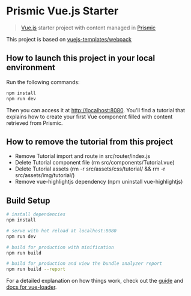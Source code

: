 # Prismic Vue.js Starter

> [Vue.js](https://vuejs.org) starter project with content managed in [Prismic](https://prismic.io)

This project is based on [vuejs-templates/webpack](https://github.com/vuejs-templates/webpack)

## How to launch this project in your local environment

Run the following commands:

``` bash
npm install
npm run dev
```

Then you can access it at [http://localhost:8080](http://localhost:8080).
You'll find a tutorial that explains how to create your first Vue component filled with content retrieved from Prismic.

## How to remove the tutorial from this project

- Remove Tutorial import and route in src/router/index.js
- Delete Tutorial component file (rm src/components/Tutorial.vue)
- Delete Tutorial assets (rm -r src/assets/css/tutorial/ && rm -r src/assets/img/tutorial/)
- Remove vue-highlightjs dependency (npm uninstall vue-highlightjs)

## Build Setup

``` bash
# install dependencies
npm install

# serve with hot reload at localhost:8080
npm run dev

# build for production with minification
npm run build

# build for production and view the bundle analyzer report
npm run build --report
```

For a detailed explanation on how things work, check out the [guide](http://vuejs-templates.github.io/webpack/) and [docs for vue-loader](http://vuejs.github.io/vue-loader).
